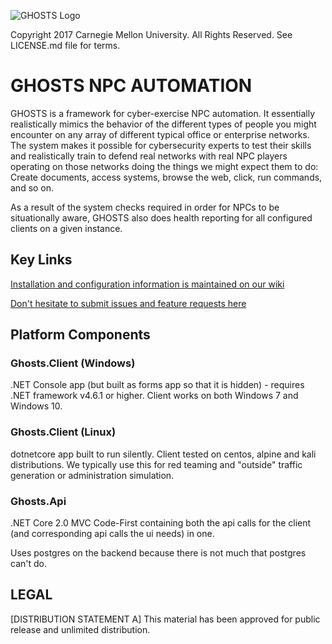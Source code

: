 ![GHOSTS Logo](https://github.com/cmu-sei/GHOSTS/blob/master/img/ghosts-logo.jpg)

Copyright 2017 Carnegie Mellon University. All Rights Reserved. See LICENSE.md file for terms.

# GHOSTS NPC AUTOMATION

GHOSTS is a framework for cyber-exercise NPC automation. It essentially realistically mimics the behavior of the different types of people you might encounter on any array of different typical office or enterprise networks. The system makes it possible for cybersecurity experts to test their skills and realistically train to defend real networks with real NPC players operating on those networks doing the things we might expect them to do: Create documents, access systems, browse the web, click, run commands, and so on.

As a result of the system checks required in order for NPCs to be situationally aware, GHOSTS also does health reporting for all configured clients on a given instance.

## Key Links

[Installation and configuration information is maintained on our wiki](https://github.com/cmu-sei/GHOSTS/wiki)

[Don't hesitate to submit issues and feature requests here](https://github.com/cmu-sei/GHOSTS/issues)

## Platform Components

### Ghosts.Client (Windows)
.NET Console app (but built as forms app so that it is hidden) - requires .NET framework v4.6.1 or higher. Client works on both Windows 7 and Windows 10.

### Ghosts.Client (Linux)
dotnetcore app built to run silently. Client tested on centos, alpine and kali distributions. We typically use this for red teaming and "outside" traffic generation or administration simulation.

### Ghosts.Api
.NET Core 2.0 MVC Code-First containing both the api calls for the client (and corresponding api calls the ui needs) in one. 

Uses postgres on the backend because there is not much that postgres can't do.

## LEGAL

[DISTRIBUTION STATEMENT A] This material has been approved for public release and unlimited distribution.
